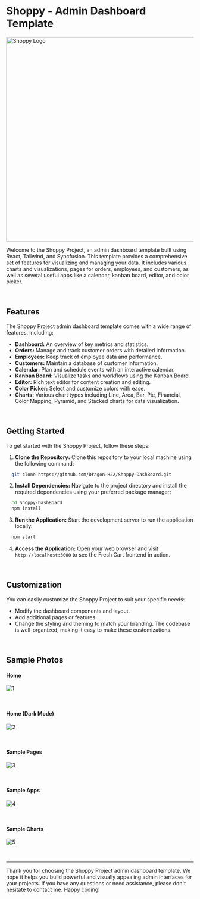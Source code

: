# Shoppy - Admin Dashboard Template   

<!-- <img alt="Shoppy Logo" align="right" width="150px" src="https://github.com/Dragon-H22/Shoppy-DashBoard/assets/88390970/de624915-1d9a-4034-a4a2-a7ca4528bd1c"  /> -->

<!-- Image logo -->
<!-- ![logo](https://github.com/Dragon-H22/Shoppy-DashBoard/assets/88390970/bae88b3f-11a4-488f-a8be-7a67f6ce4a5a) -->
<!-- ![logo_2](https://github.com/Dragon-H22/Shoppy-DashBoard/assets/88390970/de624915-1d9a-4034-a4a2-a7ca4528bd1c) -->

<img alt="Shoppy Logo" align="center" width="550px" src="https://github.com/Dragon-H22/Shoppy-DashBoard/assets/88390970/de624915-1d9a-4034-a4a2-a7ca4528bd1c"  />


<br>

Welcome to the Shoppy Project, an admin dashboard template built using React, Tailwind, and Syncfusion. This template provides a comprehensive set of features for visualizing and managing your data. It includes various charts and visualizations, pages for orders, employees, and customers, as well as several useful apps like a calendar, kanban board, editor, and color picker.

<!--
 *<a href="https://shoppy-dashboard-dragon-h22.vercel.app" target="_blank"> Check it now⚡</a>*
-->

<br>


## Features
The Shoppy Project admin dashboard template comes with a wide range of features, including:
- **Dashboard:** An overview of key metrics and statistics.
- **Orders:** Manage and track customer orders with detailed information.
- **Employees:** Keep track of employee data and performance.
- **Customers:** Maintain a database of customer information.
- **Calendar:** Plan and schedule events with an interactive calendar.
- **Kanban Board:** Visualize tasks and workflows using the Kanban Board.
- **Editor:** Rich text editor for content creation and editing.
- **Color Picker:** Select and customize colors with ease.
- **Charts:** Various chart types including Line, Area, Bar, Pie, Financial, Color Mapping, Pyramid, and Stacked charts for data visualization.


<br>



## Getting Started

To get started with the Shoppy Project, follow these steps:

1. **Clone the Repository:** Clone this repository to your local machine using the following command:
```bash
  git clone https://github.com/Dragon-H22/Shoppy-DashBoard.git
```

2. **Install Dependencies:** Navigate to the project directory and install the required dependencies using your preferred package manager:
```bash
  cd Shoppy-DashBoard
  npm install
```
3. **Run the Application:** Start the development server to run the application locally:
```bash
  npm start
```
4. **Access the Application:** Open your web browser and visit `http://localhost:3000` to see the Fresh Cart frontend in action.




<br>


## Customization
You can easily customize the Shoppy Project to suit your specific needs:
- Modify the dashboard components and layout.
- Add additional pages or features.
- Change the styling and theming to match your branding.
The codebase is well-organized, making it easy to make these customizations.



<br>


## Sample Photos 

#### Home
![1](https://github.com/Dragon-H22/Shoppy-DashBoard/assets/88390970/3ceea889-bfff-4611-a223-1d12c1c7aecf)

<br>

#### Home (Dark Mode)
![2](https://github.com/Dragon-H22/Shoppy-DashBoard/assets/88390970/86c468f9-bd73-4d26-9281-b88da1432675)

<br>

#### Sample Pages
![3](https://github.com/Dragon-H22/Shoppy-DashBoard/assets/88390970/266a461c-b695-4a11-8f01-78fb9caa52cb)

<br>

#### Sample Apps
![4](https://github.com/Dragon-H22/Shoppy-DashBoard/assets/88390970/cc19ba4f-4a5e-47fc-9975-93e31392c813)

<br>

#### Sample Charts
![5](https://github.com/Dragon-H22/Shoppy-DashBoard/assets/88390970/e656f28e-2486-4d07-96b9-bb6245953c85)

<br>

<hr>

Thank you for choosing the Shoppy Project admin dashboard template. We hope it helps you build powerful and visually appealing admin interfaces for your projects. If you have any questions or need assistance, please don't hesitate to contact me. Happy coding!


